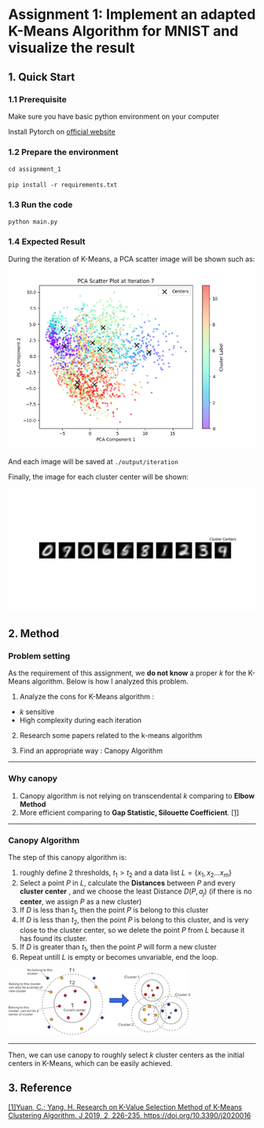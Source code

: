 # Assignment 1: Implement an adapted K-Means Algorithm for MNIST and visualize the result

## 1. Quick Start
### 1.1 Prerequisite
Make sure you have basic python environment on your computer

Install Pytorch on [official website](https://pytorch.org/)

### 1.2 Prepare the environment
```shell
cd assignment_1

pip install -r requirements.txt
```

### 1.3 Run the code
```
python main.py
```

### 1.4 Expected Result
During the iteration of K-Means, a PCA scatter image will be shown such as:
![](./asset/images/pca_scatter_plot_iteration_example.png)

And each image will be saved at ``./output/iteration``

Finally, the image for each cluster center will be shown:

![](./asset/images/cluster_centers_example.png)

## 2. Method

### Problem setting
As the requirement of this assignment, we **do not know** a  proper $k$ for the K-Means algorithm. Below is how I analyzed this problem.

1. Analyze the cons for K-Means algorithm :
- $k$ sensitive 
- High complexity during each iteration

2. Research some papers related to the k-means algorithm

3. Find an appropriate way : Canopy Algorithm

---
### Why canopy

1. Canopy algorithm is not relying on transcendental $k$ comparing to **Elbow Method**
2. More efficient comparing to **Gap Statistic, Silouette Coefficient**. [[1]](#3-reference)
---
### Canopy Algorithm

The step of this canopy algorithm is:
1. roughly define 2 thresholds, $t_1 > t_2$ and a data list $L=\{ x_1, x_2 \dots x_m \}$
2. Select a point $P$ in $L$, calculate the **Distances** between $P$ and every **cluster center** , and we choose the least Distance $D(P,a_j)$ (if there is no **center**, we assign $P$ as a new cluster)
3. If $D$ is less than $t_1$, then the point $P$ is belong to this cluster
4. If $D$ is less than $t_2$, then the point $P$ is belong to this cluster, and is very close to the cluster center, so we delete the point $P$ from $L$ because it has found its cluster.
5. If $D$ is greater than $t_1$, then the point $P$ will form a new cluster
6. Repeat untill $L$ is empty or becomes unvariable, end the loop.

![](./asset/images/canopy.png)

---
Then, we can use canopy to roughly select $k$ cluster centers as the initial centers in K-Means, which can be easily achieved.

## 3. Reference
[[1]Yuan, C.; Yang, H. Research on K-Value Selection Method of K-Means Clustering Algorithm. J 2019, 2, 226-235. https://doi.org/10.3390/j2020016 ](https://www.mdpi.com/2571-8800/2/2/16)
